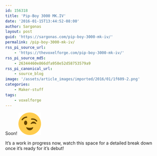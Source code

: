 ```yaml
---
id: 156318
title: 'Pip-Boy 3000 MK.IV'
date: '2016-01-15T13:44:52-08:00'
author: Sargonas
layout: post
guid: 'https://sargonas.com/pip-boy-3000-mk-iv/'
permalink: /pip-boy-3000-mk-iv/
rss_pi_source_url:
    - 'https://thevoxelforge.com/pip-boy-3000-mk-iv/'
rss_pi_source_md5:
    - 26344460e866dfa958e52d58753579a9
rss_pi_canonical_url:
    - source_blog
image: '/assets/article_images/imported/2016/01/1f609-2.png'
categories:
    - Maker-stuff
tags:
    - voxelforge
---
```


Soon! ![😉](/assets/article_images/imported/2022/02/1f609.png)

It’s a work in progress now, watch this space for a detailed break down once it’s ready for it’s debut!